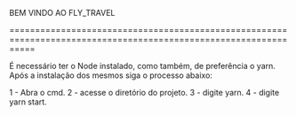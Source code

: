BEM VINDO AO FLY_TRAVEL

=================================================================================================================

É necessário ter o Node instalado, como também, de preferência o yarn. Após a instalação dos mesmos siga o processo abaixo:

1 - Abra o cmd.
2 - acesse o diretório do projeto.
3 - digite yarn.
4 - digite yarn start.